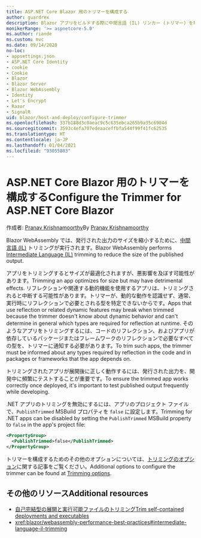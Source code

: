 ```yaml
---
title: ASP.NET Core Blazor 用のトリマーを構成する
author: guardrex
description: Blazor アプリをビルドする際に中間言語 (IL) リンカー (トリマー) を制御する方法について説明します。
monikerRange: '>= aspnetcore-5.0'
ms.author: riande
ms.custom: mvc
ms.date: 09/14/2020
no-loc:
- appsettings.json
- ASP.NET Core Identity
- cookie
- Cookie
- Blazor
- Blazor Server
- Blazor WebAssembly
- Identity
- Let's Encrypt
- Razor
- SignalR
uid: blazor/host-and-deploy/configure-trimmer
ms.openlocfilehash: 337b188d3c0aeac9c5c635ebca265b9a35c6904d
ms.sourcegitcommit: 3593c4efa707edeaaceffbfa544f99f41fc62535
ms.translationtype: HT
ms.contentlocale: ja-JP
ms.lasthandoff: 01/04/2021
ms.locfileid: "93055803"
---
```

# <a name="configure-the-trimmer-for-aspnet-core-no-locblazor"></a><span data-ttu-id="7e44f-103">ASP.NET Core Blazor 用のトリマーを構成する</span><span class="sxs-lookup"><span data-stu-id="7e44f-103">Configure the Trimmer for ASP.NET Core Blazor</span></span>

<span data-ttu-id="7e44f-104">作成者: [Pranav Krishnamoorthy](https://github.com/pranavkm)</span><span class="sxs-lookup"><span data-stu-id="7e44f-104">By [Pranav Krishnamoorthy](https://github.com/pranavkm)</span></span>

<span data-ttu-id="7e44f-105">Blazor WebAssembly では、発行された出力のサイズを縮小するために、[中間言語 (IL)](/dotnet/standard/managed-code#intermediate-language--execution) トリミングが実行されます。</span><span class="sxs-lookup"><span data-stu-id="7e44f-105">Blazor WebAssembly performs [Intermediate Language (IL)](/dotnet/standard/managed-code#intermediate-language--execution) trimming to reduce the size of the published output.</span></span>

<span data-ttu-id="7e44f-106">アプリをトリミングするとサイズが最適化されますが、悪影響を及ぼす可能性があります。</span><span class="sxs-lookup"><span data-stu-id="7e44f-106">Trimming an app optimizes for size but may have detrimental effects.</span></span> <span data-ttu-id="7e44f-107">リフレクションや関連する動的機能を使用するアプリは、トリミングされると中断する可能性があります。トリマーが、動的な動作を認識せず、通常、実行時にリフレクションで必要とされる型を特定できないからです。</span><span class="sxs-lookup"><span data-stu-id="7e44f-107">Apps that use reflection or related dynamic features may break when trimmed because the trimmer doesn't know about dynamic behavior and can't determine in general which types are required for reflection at runtime.</span></span> <span data-ttu-id="7e44f-108">そのようなアプリをトリミングするには、コードのリフレクション、およびアプリが依存しているパッケージまたはフレームワークのリフレクションで必要なすべての型を、トリマーに通知する必要があります。</span><span class="sxs-lookup"><span data-stu-id="7e44f-108">To trim such apps, the trimmer must be informed about any types required by reflection in the code and in packages or frameworks that the app depends on.</span></span>

<span data-ttu-id="7e44f-109">トリミングされたアプリが展開後に正しく動作するには、発行された出力を、開発中に頻繁にテストすることが重要です。</span><span class="sxs-lookup"><span data-stu-id="7e44f-109">To ensure the trimmed app works correctly once deployed, it's important to test published output frequently while developing.</span></span>

<span data-ttu-id="7e44f-110">.NET アプリのトリミングを無効にするには、アプリのプロジェクト ファイルで、`PublishTrimmed` MSBuild プロパティを `false` に設定します。</span><span class="sxs-lookup"><span data-stu-id="7e44f-110">Trimming for .NET apps can be disabled by setting the `PublishTrimmed` MSBuild property to `false` in the app's project file:</span></span>

```xml
<PropertyGroup>
  <PublishTrimmed>false</PublishTrimmed>
</PropertyGroup>
```
<span data-ttu-id="7e44f-111">トリマーを構成するためのその他のオプションについては、[トリミングのオプション](/dotnet/core/deploying/trimming-options)に関する記事をご覧ください。</span><span class="sxs-lookup"><span data-stu-id="7e44f-111">Additional options to configure the trimmer can be found at [Trimming options](/dotnet/core/deploying/trimming-options).</span></span>

## <a name="additional-resources"></a><span data-ttu-id="7e44f-112">その他のリソース</span><span class="sxs-lookup"><span data-stu-id="7e44f-112">Additional resources</span></span>

* [<span data-ttu-id="7e44f-113">自己完結型の展開と実行可能ファイルのトリミング</span><span class="sxs-lookup"><span data-stu-id="7e44f-113">Trim self-contained deployments and executables</span></span>](/dotnet/core/deploying/trim-self-contained)
* <xref:blazor/webassembly-performance-best-practices#intermediate-language-il-trimming>
